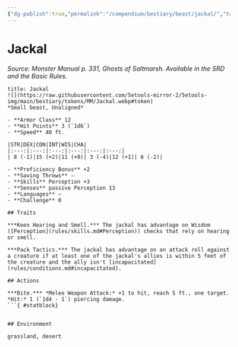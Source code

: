 ```yaml
---
{"dg-publish":true,"permalink":"/compendium/bestiary/beast/jackal/","tags":["compendium/src/5e/mm","monster/cr/0","monster/environment/desert","monster/environment/grassland","monster/size/small","monster/type/beast"]}
---
```


# Jackal
*Source: Monster Manual p. 331, Ghosts of Saltmarsh. Available in the SRD and the Basic Rules.*  

```ad-statblock
title: Jackal
![](https://raw.githubusercontent.com/5etools-mirror-2/5etools-img/main/bestiary/tokens/MM/Jackal.webp#token)
*Small beast, Unaligned*

- **Armor Class** 12 
- **Hit Points** 3 (`1d6`)
- **Speed** 40 ft.

|STR|DEX|CON|INT|WIS|CHA|
|:---:|:---:|:---:|:---:|:---:|:---:|
| 8 (-1)|15 (+2)|11 (+0)| 3 (-4)|12 (+1)| 6 (-2)|

- **Proficiency Bonus** +2
- **Saving Throws** ⏤
- **Skills** Perception +3
- **Senses** passive Perception 13
- **Languages** —
- **Challenge** 0

## Traits

***Keen Hearing and Smell.*** The jackal has advantage on Wisdom ([Perception](rules/skills.md#Perception)) checks that rely on hearing or smell.

***Pack Tactics.*** The jackal has advantage on an attack roll against a creature if at least one of the jackal's allies is within 5 feet of the creature and the ally isn't [incapacitated](rules/conditions.md#incapacitated).

## Actions

***Bite.*** *Melee Weapon Attack:* +1 to hit, reach 5 ft., one target. *Hit:* 1 (`1d4 - 1`) piercing damage.
```{ #statblock}


## Environment

grassland, desert